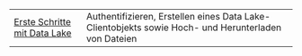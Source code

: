|  |  |
|---------|---------|
| [Erste Schritte mit Data Lake][1] | Authentifizieren, Erstellen eines Data Lake-Clientobjekts sowie Hoch- und Herunterladen von Dateien |

[1]: https://azure.microsoft.com/resources/samples/data-lake-store-java-upload-download-get-started/